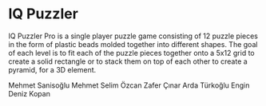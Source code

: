 # IQ Puzzler

IQ Puzzler Pro is a single player puzzle game consisting of 12 puzzle pieces in the form of plastic beads molded together into different shapes. The goal of each level is to fit each of the puzzle pieces together onto a 5x12 grid to create a solid rectangle or to stack them on top of each other to create a pyramid, for a 3D element. 

Mehmet Sanisoğlu 
Mehmet Selim Özcan
Zafer Çınar
Arda Türkoğlu
Engin Deniz Kopan
